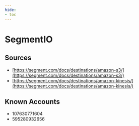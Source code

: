 ```yaml
---
hide:
- toc
---
```


# SegmentIO

## Sources

*   [https://segment.com/docs/destinations/amazon-s3/](https://segment.com/docs/destinations/amazon-s3/)
*   [https://segment.com/docs/destinations/amazon-kinesis/](https://segment.com/docs/destinations/amazon-kinesis/)

## Known Accounts

*   107630771604
*   595280932656